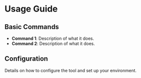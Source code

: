 # Usage Guide

## Basic Commands

- **Command 1**: Description of what it does.
- **Command 2**: Description of what it does.

## Configuration

Details on how to configure the tool and set up your environment.